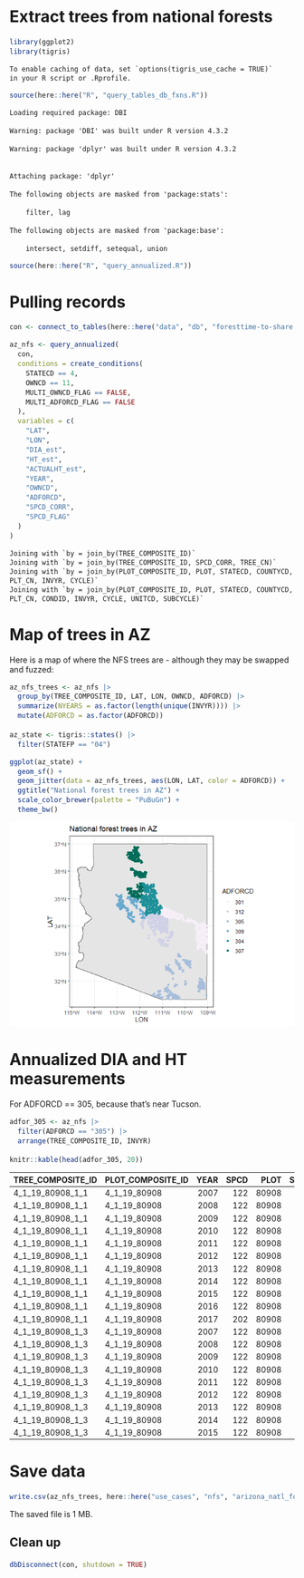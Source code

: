 # Extract trees from national forests

``` r
library(ggplot2)
library(tigris)
```

    To enable caching of data, set `options(tigris_use_cache = TRUE)`
    in your R script or .Rprofile.

``` r
source(here::here("R", "query_tables_db_fxns.R"))
```

    Loading required package: DBI

    Warning: package 'DBI' was built under R version 4.3.2

    Warning: package 'dplyr' was built under R version 4.3.2


    Attaching package: 'dplyr'

    The following objects are masked from 'package:stats':

        filter, lag

    The following objects are masked from 'package:base':

        intersect, setdiff, setequal, union

``` r
source(here::here("R", "query_annualized.R"))
```

# Pulling records

``` r
con <- connect_to_tables(here::here("data", "db", "foresttime-to-share.duckdb"))
```

``` r
az_nfs <- query_annualized(
  con,
  conditions = create_conditions(
    STATECD == 4,
    OWNCD == 11,
    MULTI_OWNCD_FLAG == FALSE,
    MULTI_ADFORCD_FLAG == FALSE
  ),
  variables = c(
    "LAT",
    "LON",
    "DIA_est",
    "HT_est",
    "ACTUALHT_est",
    "YEAR",
    "OWNCD",
    "ADFORCD",
    "SPCD_CORR",
    "SPCD_FLAG"
  )
)
```

    Joining with `by = join_by(TREE_COMPOSITE_ID)`
    Joining with `by = join_by(TREE_COMPOSITE_ID, SPCD_CORR, TREE_CN)`
    Joining with `by = join_by(PLOT_COMPOSITE_ID, PLOT, STATECD, COUNTYCD, PLT_CN, INVYR, CYCLE)`
    Joining with `by = join_by(PLOT_COMPOSITE_ID, PLOT, STATECD, COUNTYCD, PLT_CN, CONDID, INVYR, CYCLE, UNITCD, SUBCYCLE)`

# Map of trees in AZ

Here is a map of where the NFS trees are - although they may be swapped
and fuzzed:

``` r
az_nfs_trees <- az_nfs |>
  group_by(TREE_COMPOSITE_ID, LAT, LON, OWNCD, ADFORCD) |>
  summarize(NYEARS = as.factor(length(unique(INVYR)))) |>
  mutate(ADFORCD = as.factor(ADFORCD))

az_state <- tigris::states() |>
  filter(STATEFP == "04")
```

``` r
ggplot(az_state) +
  geom_sf() +
  geom_jitter(data = az_nfs_trees, aes(LON, LAT, color = ADFORCD)) +
  ggtitle("National forest trees in AZ") +
  scale_color_brewer(palette = "PuBuGn") +
  theme_bw()
```

![](national_forests_az_annualized_files/figure-commonmark/unnamed-chunk-5-1.png)

# Annualized DIA and HT measurements

For ADFORCD == 305, because that’s near Tucson.

``` r
adfor_305 <- az_nfs |>
  filter(ADFORCD == "305") |>
  arrange(TREE_COMPOSITE_ID, INVYR)

knitr::kable(head(adfor_305, 20))
```

| TREE_COMPOSITE_ID | PLOT_COMPOSITE_ID | YEAR | SPCD |  PLOT | SUBP | COUNTYCD | STATECD |       PLT_CN | INVYR | CYCLE | MEASYEAR |      TREE_CN |      COND_CN | CONDID |      LAT |       LON | DIA_est | HT_est | ACTUALHT_est | OWNCD | ADFORCD | SPCD_CORR | SPCD_FLAG |
|:------------------|:------------------|-----:|-----:|------:|-----:|---------:|--------:|-------------:|------:|------:|---------:|-------------:|-------------:|-------:|---------:|----------:|--------:|-------:|-------------:|------:|--------:|----------:|:----------|
| 4_1_19_80908_1_1  | 4_1_19_80908      | 2007 |  122 | 80908 |    1 |       19 |       4 | 1.216394e+13 |  2007 |     3 |     2007 | 1.216395e+13 | 1.216394e+13 |      1 | 32.43407 | -110.8141 |    20.1 |     83 |         58.0 |    11 |     305 |       202 | TRUE      |
| 4_1_19_80908_1_1  | 4_1_19_80908      | 2008 |  122 | 80908 |    1 |       19 |       4 | 1.216394e+13 |  2007 |     3 |     2007 | 1.216395e+13 | 1.216394e+13 |      1 | 32.43407 | -110.8141 |    20.1 |     83 |         58.0 |    11 |     305 |       202 | TRUE      |
| 4_1_19_80908_1_1  | 4_1_19_80908      | 2009 |  122 | 80908 |    1 |       19 |       4 | 1.216394e+13 |  2007 |     3 |     2007 | 1.216395e+13 | 1.216394e+13 |      1 | 32.43407 | -110.8141 |    20.1 |     83 |         58.0 |    11 |     305 |       202 | TRUE      |
| 4_1_19_80908_1_1  | 4_1_19_80908      | 2010 |  122 | 80908 |    1 |       19 |       4 | 1.216394e+13 |  2007 |     3 |     2007 | 1.216395e+13 | 1.216394e+13 |      1 | 32.43407 | -110.8141 |    20.1 |     83 |         58.0 |    11 |     305 |       202 | TRUE      |
| 4_1_19_80908_1_1  | 4_1_19_80908      | 2011 |  122 | 80908 |    1 |       19 |       4 | 1.216394e+13 |  2007 |     3 |     2007 | 1.216395e+13 | 1.216394e+13 |      1 | 32.43407 | -110.8141 |    20.1 |     83 |         58.0 |    11 |     305 |       202 | TRUE      |
| 4_1_19_80908_1_1  | 4_1_19_80908      | 2012 |  122 | 80908 |    1 |       19 |       4 | 1.216394e+13 |  2007 |     3 |     2007 | 1.216395e+13 | 1.216394e+13 |      1 | 32.43407 | -110.8141 |    20.1 |     83 |         58.0 |    11 |     305 |       202 | TRUE      |
| 4_1_19_80908_1_1  | 4_1_19_80908      | 2013 |  122 | 80908 |    1 |       19 |       4 | 1.216394e+13 |  2007 |     3 |     2007 | 1.216395e+13 | 1.216394e+13 |      1 | 32.43407 | -110.8141 |    20.1 |     83 |         58.0 |    11 |     305 |       202 | TRUE      |
| 4_1_19_80908_1_1  | 4_1_19_80908      | 2014 |  122 | 80908 |    1 |       19 |       4 | 1.216394e+13 |  2007 |     3 |     2007 | 1.216395e+13 | 1.216394e+13 |      1 | 32.43407 | -110.8141 |    20.1 |     83 |         58.0 |    11 |     305 |       202 | TRUE      |
| 4_1_19_80908_1_1  | 4_1_19_80908      | 2015 |  122 | 80908 |    1 |       19 |       4 | 1.216394e+13 |  2007 |     3 |     2007 | 1.216395e+13 | 1.216394e+13 |      1 | 32.43407 | -110.8141 |    20.1 |     83 |         58.0 |    11 |     305 |       202 | TRUE      |
| 4_1_19_80908_1_1  | 4_1_19_80908      | 2016 |  122 | 80908 |    1 |       19 |       4 | 1.216394e+13 |  2007 |     3 |     2007 | 1.216395e+13 | 1.216394e+13 |      1 | 32.43407 | -110.8141 |    20.1 |     83 |         58.0 |    11 |     305 |       202 | TRUE      |
| 4_1_19_80908_1_1  | 4_1_19_80908      | 2017 |  202 | 80908 |    1 |       19 |       4 | 1.887798e+14 |  2017 |     4 |     2017 | 5.502282e+14 | 5.502282e+14 |      1 | 32.43407 | -110.8141 |    20.1 |     83 |         58.0 |    11 |     305 |       202 | FALSE     |
| 4_1_19_80908_1_3  | 4_1_19_80908      | 2007 |  122 | 80908 |    1 |       19 |       4 | 1.216394e+13 |  2007 |     3 |     2007 | 1.216395e+13 | 1.216394e+13 |      1 | 32.43407 | -110.8141 |    11.5 |     51 |         48.0 |    11 |     305 |       122 | FALSE     |
| 4_1_19_80908_1_3  | 4_1_19_80908      | 2008 |  122 | 80908 |    1 |       19 |       4 | 1.216394e+13 |  2007 |     3 |     2007 | 1.216395e+13 | 1.216394e+13 |      1 | 32.43407 | -110.8141 |    11.5 |     51 |         43.9 |    11 |     305 |       122 | FALSE     |
| 4_1_19_80908_1_3  | 4_1_19_80908      | 2009 |  122 | 80908 |    1 |       19 |       4 | 1.216394e+13 |  2007 |     3 |     2007 | 1.216395e+13 | 1.216394e+13 |      1 | 32.43407 | -110.8141 |    11.5 |     51 |         39.8 |    11 |     305 |       122 | FALSE     |
| 4_1_19_80908_1_3  | 4_1_19_80908      | 2010 |  122 | 80908 |    1 |       19 |       4 | 1.216394e+13 |  2007 |     3 |     2007 | 1.216395e+13 | 1.216394e+13 |      1 | 32.43407 | -110.8141 |    11.5 |     51 |         35.7 |    11 |     305 |       122 | FALSE     |
| 4_1_19_80908_1_3  | 4_1_19_80908      | 2011 |  122 | 80908 |    1 |       19 |       4 | 1.216394e+13 |  2007 |     3 |     2007 | 1.216395e+13 | 1.216394e+13 |      1 | 32.43407 | -110.8141 |    11.5 |     51 |         31.6 |    11 |     305 |       122 | FALSE     |
| 4_1_19_80908_1_3  | 4_1_19_80908      | 2012 |  122 | 80908 |    1 |       19 |       4 | 1.216394e+13 |  2007 |     3 |     2007 | 1.216395e+13 | 1.216394e+13 |      1 | 32.43407 | -110.8141 |    11.5 |     51 |         27.5 |    11 |     305 |       122 | FALSE     |
| 4_1_19_80908_1_3  | 4_1_19_80908      | 2013 |  122 | 80908 |    1 |       19 |       4 | 1.216394e+13 |  2007 |     3 |     2007 | 1.216395e+13 | 1.216394e+13 |      1 | 32.43407 | -110.8141 |    11.5 |     51 |         23.4 |    11 |     305 |       122 | FALSE     |
| 4_1_19_80908_1_3  | 4_1_19_80908      | 2014 |  122 | 80908 |    1 |       19 |       4 | 1.216394e+13 |  2007 |     3 |     2007 | 1.216395e+13 | 1.216394e+13 |      1 | 32.43407 | -110.8141 |    11.5 |     51 |         19.3 |    11 |     305 |       122 | FALSE     |
| 4_1_19_80908_1_3  | 4_1_19_80908      | 2015 |  122 | 80908 |    1 |       19 |       4 | 1.216394e+13 |  2007 |     3 |     2007 | 1.216395e+13 | 1.216394e+13 |      1 | 32.43407 | -110.8141 |    11.5 |     51 |         15.2 |    11 |     305 |       122 | FALSE     |

# Save data

``` r
write.csv(az_nfs_trees, here::here("use_cases", "nfs", "arizona_natl_forest_trees.csv"))
```

The saved file is 1 MB.

## Clean up

``` r
dbDisconnect(con, shutdown = TRUE)
```
